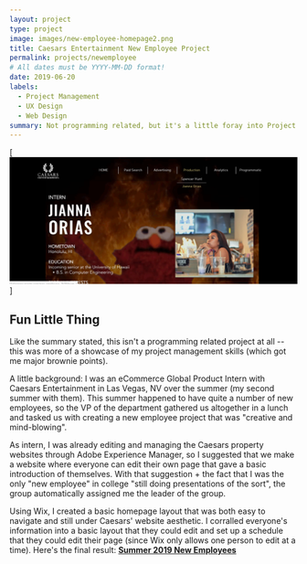 ```yaml
---
layout: project
type: project
image: images/new-employee-homepage2.png
title: Caesars Entertainment New Employee Project
permalink: projects/newemployee
# All dates must be YYYY-MM-DD format!
date: 2019-06-20
labels:
  - Project Management
  - UX Design 
  - Web Design
summary: Not programming related, but it's a little foray into Project Management in a business setting and it did introduce me to the basic concepts of UX/Web Design. 
---
```

[![](../images/jianna-new-employee.png "New Employee Project")]

## Fun Little Thing
Like the summary stated, this isn't a programming related project at all -- this was more of a showcase of my
project management skills (which got me major brownie points). 

A little background: I was an eCommerce Global Product Intern with Caesars Entertainment in Las Vegas, NV over
the summer (my second summer with them). This summer happened to have quite a number of new employees, so the
VP of the department gathered us altogether in a lunch and tasked us with creating a new employee project that 
was "creative and mind-blowing". 

As intern, I was already editing and managing the Caesars property websites through Adobe Experience Manager, 
so I suggested that we make a website where everyone can edit their own page that gave a basic introduction
of themselves. With that suggestion + the fact that I was the only "new employee" in college "still doing 
presentations of the sort", the group automatically assigned me the leader of the group. 

Using Wix, I created a basic homepage layout that was both easy to navigate and still under Caesars' website 
aesthetic. I corralled everyone's information into a basic layout that they could edit and set up a schedule
that they could edit their page (since Wix only allows one person to edit at a time). Here's the final result: 
**[Summer 2019 New Employees](https://joleonora.wixsite.com/new-employees-2k19")**

